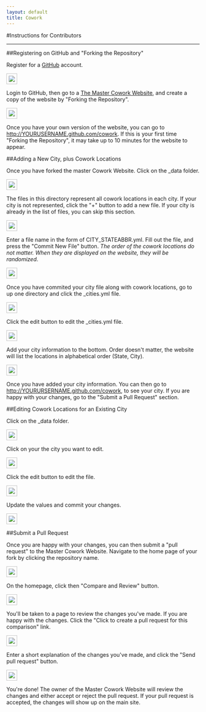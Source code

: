 ```yaml
---
layout: default
title: Cowork
---
```


<style>
   img { border: solid 1px silver; padding: 5px; }
</style>

#Instructions for Contributors
<hr/>

##Registering on GitHub and "Forking the Repository"

Register for a [GitHub](http://github.com) account.

<img src="registergithub.png" />

Login to GitHub, then go to a [The Master Cowork Website](http://github.com/coworkingdotcom/cowork), and create a copy of the website by "Forking the Repository".

<img src="forkrepo.png" />

Once you have your own version of the website, you can go to http://YOURUSERNAME.github.com/cowork. If this is your first time "Forking the Repository", it may take up to 10 minutes for the website to appear.

##Adding a New City, plus Cowork Locations

Once you have forked the master Cowork Website. Click on the \_data folder.

<img src="navigateToData.png" />

The files in this directory represent all cowork locations in each city. If your city is not represented, click the "+" button to add a new file. If your city is already in the list of files, you can skip this section.

<img src="addfile.png" />

Enter a file name in the form of CITY\_STATEABBR.yml. Fill out the file, and press the "Commit New File" button. _The order of the cowork locations do not matter. When they are displayed on the website, they will be randomized_.

<img src="adddata.png" />

Once you have commited your city file along with cowork locations, go to up one directory and click the \_cities.yml file.

<img src="cities.png" />

Click the edit button to edit the \_cities.yml file.

<img src="editcities.png" />

Add your city information to the bottom. Order doesn't matter, the website will list the locations in alphabetical order (State, City).

<img src="addcity.png" />

Once you have added your city information. You can then go to http://YOURURSERNAME.github.com/cowork, to see your city. If you are happy with your changes, go to the "Submit a Pull Request" section.

##Editing Cowork Locations for an Existing City

Click on the \_data folder.

<img src="navigateToData.png" />

Click on your the city you want to edit.

<img src="selectexistingcity.png" />

Click the edit button to edit the file.

<img src="editexisting.png" />

Update the values and commit your changes.

<img src="commitexistingcity.png" />

##Submit a Pull Request

Once you are happy with your changes, you can then submit a "pull request" to the Master Cowork Website. Navigate to the home page of your fork by clicking the repository name.

<img src="navigatehome.png" />

On the homepage, click then "Compare and Review" button.

<img src="compareandreview.png" />

You'll be taken to a page to review the changes you've made.  If you are happy with the changes. Click the "Click to create a pull request for this comparison" link.

<img src="submitpullrequest.png" />

Enter a short explanation of the changes you've made, and click the "Send pull request" button.

<img src="submitpullrequest2.png" />

You're done! The owner of the Master Cowork Website will review the changes and either accept or reject the pull request. If your pull request is accepted, the changes will show up on the main site.
